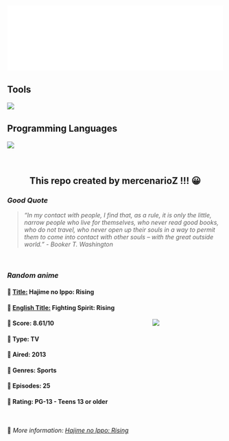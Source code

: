 
<img src="svg/nai.svg" />

<p>
  <h2>Tools</h2>
  <a href="https://skillicons.dev">
    <img src="https://skillicons.dev/icons?i=git,bash,vim,ubuntu,tensorflow,pytorch,docker,raspberrypi" />
  </a>

  <br />

  <h2>Programming Languages</h2>

  <a href="https://skillicons.dev">
    <img src="https://skillicons.dev/icons?i=python,c,cpp" />
  </a>
</p>

<br />

<h2 align="center">This repo created by mercenarioZ !!! 😀</h2>
<h3><i>Good Quote</i></h3>

<blockquote>
<i>
“In my contact with people, I find that, as a rule, it is only the little, narrow people who live for themselves, who never read good books, who do not travel, who never open up their souls in a way to permit them to come into contact with other souls – with the great outside world.” - Booker T. Washington
</i>
</blockquote>

<br />

<h3><i>Random anime</i></h3>

<h4>
  <strong>🥭 <u>Title:</u></strong> Hajime no Ippo: Rising
</h4>

<h4>🌿 <u>English Title:</u> Fighting Spirit: Rising</h4>

<img align="right" width="165" src=https://cdn.myanimelist.net/images/anime/6/56147.jpg />

<h4>🌱 Score: 8.61/10</h4>

<h4>🌲 Type: TV</h4>

<h4>🌴 Aired: 2013</h4>

<h4>🌵 Genres: Sports</h4>

<h4>🥑 Episodes: 25</h4>

<h4>🍏 Rating: PG-13 - Teens 13 or older</h4>

<br />

🍂 *More information: [Hajime no Ippo: Rising](https://myanimelist.net/anime/19647/Hajime_no_Ippo__Rising)*
    